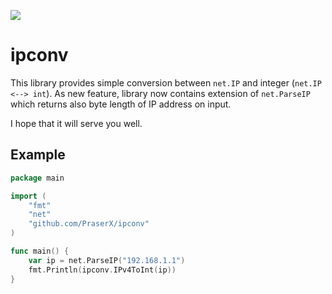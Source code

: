 ![](https://travis-ci.org/PraserX/ipconv.svg?branch=master)

# ipconv

This library provides simple conversion between `net.IP` and integer (`net.IP <--> int`). As new feature, library now contains extension of `net.ParseIP` which returns also byte length of IP address on input.

I hope that it will serve you well.

## Example

```go
package main

import (
    "fmt"
    "net"
    "github.com/PraserX/ipconv"
)

func main() {
    var ip = net.ParseIP("192.168.1.1")
    fmt.Println(ipconv.IPv4ToInt(ip))
}
```